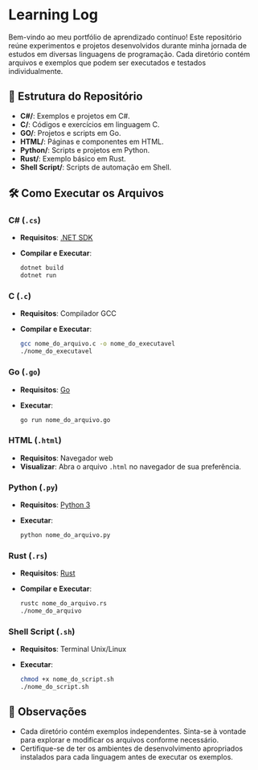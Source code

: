 # Learning Log

Bem-vindo ao meu portfólio de aprendizado contínuo! Este repositório reúne experimentos e projetos desenvolvidos durante minha jornada de estudos em diversas linguagens de programação. Cada diretório contém arquivos e exemplos que podem ser executados e testados individualmente.

## 📁 Estrutura do Repositório

* **C#/**: Exemplos e projetos em C#.
* **C/**: Códigos e exercícios em linguagem C.
* **GO/**: Projetos e scripts em Go.
* **HTML/**: Páginas e componentes em HTML.
* **Python/**: Scripts e projetos em Python.
* **Rust/**: Exemplo básico em Rust.
* **Shell Script/**: Scripts de automação em Shell.

## 🛠️ Como Executar os Arquivos

### C# (`.cs`)

* **Requisitos**: [.NET SDK](https://dotnet.microsoft.com/download)
* **Compilar e Executar**:

  ```bash
  dotnet build
  dotnet run
  ```

### C (`.c`)

* **Requisitos**: Compilador GCC
* **Compilar e Executar**:

  ```bash
  gcc nome_do_arquivo.c -o nome_do_executavel
  ./nome_do_executavel
  ```

### Go (`.go`)

* **Requisitos**: [Go](https://golang.org/dl/)
* **Executar**:

  ```bash
  go run nome_do_arquivo.go
  ```

### HTML (`.html`)

* **Requisitos**: Navegador web
* **Visualizar**: Abra o arquivo `.html` no navegador de sua preferência.

### Python (`.py`)

* **Requisitos**: [Python 3](https://www.python.org/downloads/)
* **Executar**:

  ```bash
  python nome_do_arquivo.py
  ```

### Rust (`.rs`)

* **Requisitos**: [Rust](https://www.rust-lang.org/tools/install)
* **Compilar e Executar**:

  ```bash
  rustc nome_do_arquivo.rs
  ./nome_do_arquivo
  ```

### Shell Script (`.sh`)

* **Requisitos**: Terminal Unix/Linux
* **Executar**:

  ```bash
  chmod +x nome_do_script.sh
  ./nome_do_script.sh
  ```

## 📌 Observações

* Cada diretório contém exemplos independentes. Sinta-se à vontade para explorar e modificar os arquivos conforme necessário.
* Certifique-se de ter os ambientes de desenvolvimento apropriados instalados para cada linguagem antes de executar os exemplos.

